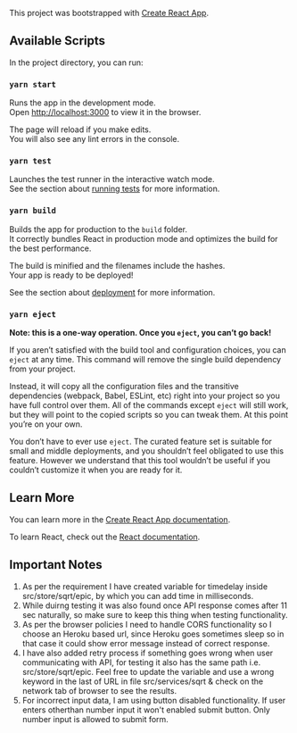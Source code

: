 This project was bootstrapped with [Create React App](https://github.com/facebook/create-react-app).

## Available Scripts

In the project directory, you can run:

### `yarn start`

Runs the app in the development mode.<br />
Open [http://localhost:3000](http://localhost:3000) to view it in the browser.

The page will reload if you make edits.<br />
You will also see any lint errors in the console.

### `yarn test`

Launches the test runner in the interactive watch mode.<br />
See the section about [running tests](https://facebook.github.io/create-react-app/docs/running-tests) for more information.

### `yarn build`

Builds the app for production to the `build` folder.<br />
It correctly bundles React in production mode and optimizes the build for the best performance.

The build is minified and the filenames include the hashes.<br />
Your app is ready to be deployed!

See the section about [deployment](https://facebook.github.io/create-react-app/docs/deployment) for more information.

### `yarn eject`

**Note: this is a one-way operation. Once you `eject`, you can’t go back!**

If you aren’t satisfied with the build tool and configuration choices, you can `eject` at any time. This command will remove the single build dependency from your project.

Instead, it will copy all the configuration files and the transitive dependencies (webpack, Babel, ESLint, etc) right into your project so you have full control over them. All of the commands except `eject` will still work, but they will point to the copied scripts so you can tweak them. At this point you’re on your own.

You don’t have to ever use `eject`. The curated feature set is suitable for small and middle deployments, and you shouldn’t feel obligated to use this feature. However we understand that this tool wouldn’t be useful if you couldn’t customize it when you are ready for it.

## Learn More

You can learn more in the [Create React App documentation](https://facebook.github.io/create-react-app/docs/getting-started).

To learn React, check out the [React documentation](https://reactjs.org/).


## Important Notes
1. As per the requirement I have created variable for timedelay inside src/store/sqrt/epic, by which you can add time in milliseconds.
2. While duirng testing it was also found once API response comes after 11 sec naturally, so make sure to keep this thing when testing functionality.
3. As per the browser policies I need to handle CORS functionality so I choose an Heroku based url, since Heroku goes sometimes sleep so in that case it could show error message instead of correct response.
4. I have also added retry process if something goes wrong when user communicating with API, for testing it also has the same path i.e. src/store/sqrt/epic. Feel free to update the variable and use a wrong keyword in the last of URL in file src/services/sqrt & check on the network tab of browser to see the results.
5. For incorrect input data, I am using button disabled functionality. If user enters otherthan number input it won't enabled submit button. Only number input is allowed to submit form.
